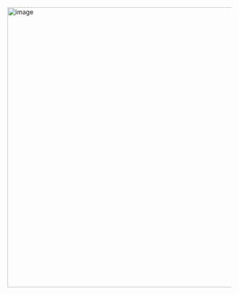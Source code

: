 <img width="632" alt="image" src="https://user-images.githubusercontent.com/52357235/215460480-519b12cb-d4d1-4ab1-95f8-ddbfb328baf6.png">
